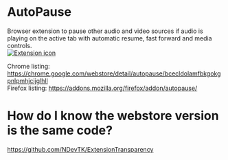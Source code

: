 # AutoPause

Browser extension to pause other audio and video sources if audio is playing on the active tab with automatic resume, fast forward and media controls.  
[![Extension icon](icon.png)](https://addons.mozilla.org/firefox/addon/autopause/)

Chrome listing: <https://chrome.google.com/webstore/detail/autopause/bcecldolamfbkgokgpnlpmhjcijglhll>  
Firefox listing: <https://addons.mozilla.org/firefox/addon/autopause/>

# How do I know the webstore version is the same code?
https://github.com/NDevTK/ExtensionTransparency
